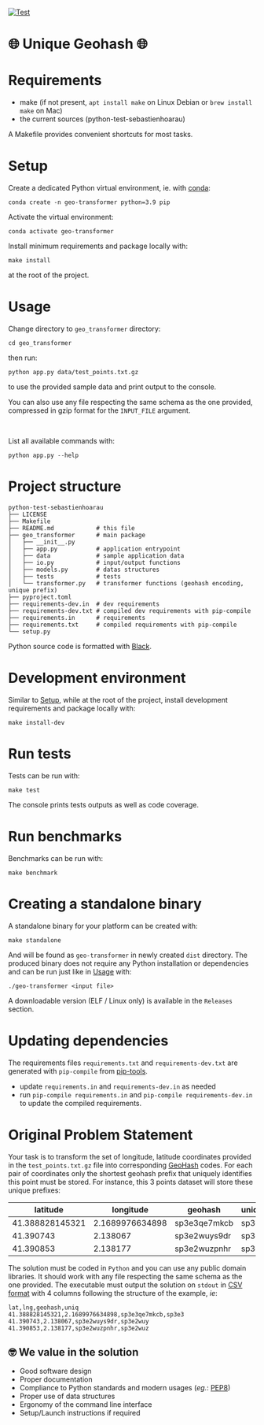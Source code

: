 [![Test](https://github.com/StuartHiring/python-test-sebastienhoarau/actions/workflows/test.yml/badge.svg)](https://github.com/StuartHiring/python-test-sebastienhoarau/actions/workflows/test.yml)

:globe_with_meridians: Unique Geohash :globe_with_meridians:
===

# Requirements

* make (if not present, `apt install make` on Linux Debian or `brew install make` on Mac)
* the current sources (python-test-sebastienhoarau)

A Makefile provides convenient shortcuts for most tasks.

# Setup

Create a dedicated Python virtual environment, ie. with [conda](https://docs.conda.io/en/latest/miniconda.html):

    conda create -n geo-transformer python=3.9 pip

Activate the virtual environment:

    conda activate geo-transformer

Install minimum requirements and package locally with:

    make install

at the root of the project.

# Usage

Change directory to `geo_transformer` directory:

    cd geo_transformer

then run:

    python app.py data/test_points.txt.gz

to use the provided sample data and print output to the console.

You can also use any file respecting the same schema as the one provided, compressed in gzip format for the `INPUT_FILE` argument.

<br/>

List all available commands with:

    python app.py --help

# Project structure

```
python-test-sebastienhoarau
├── LICENSE
├── Makefile
├── README.md            # this file
├── geo_transformer      # main package
│   ├── __init__.py
│   ├── app.py           # application entrypoint
│   ├── data             # sample application data
│   ├── io.py            # input/output functions
│   ├── models.py        # datas structures
│   ├── tests            # tests
│   └── transformer.py   # transformer functions (geohash encoding, unique prefix)
├── pyproject.toml
├── requirements-dev.in  # dev requirements
├── requirements-dev.txt # compiled dev requirements with pip-compile
├── requirements.in      # requirements
├── requirements.txt     # compiled requirements with pip-compile
└── setup.py
```

Python source code is formatted with [Black](https://github.com/psf/black).

# Development environment

Similar to [Setup](#setup), while at the root of the project, install development requirements and package locally with:

    make install-dev

# Run tests

Tests can be run with:

    make test

The console prints tests outputs as well as code coverage.

# Run benchmarks

Benchmarks can be run with:

    make benchmark

# Creating a standalone binary

A standalone binary for your platform can be created with:

    make standalone

And will be found as `geo-transformer` in newly created `dist` directory. The produced binary does not require any Python installation or dependencies and can be run just like in [Usage](#usage) with:

    ./geo-transformer <input file>

A downloadable version (ELF / Linux only) is available in the `Releases` section.

# Updating dependencies

The requirements files `requirements.txt` and `requirements-dev.txt` are generated with `pip-compile` from [pip-tools](https://github.com/jazzband/pip-tools). 

* update `requirements.in` and `requirements-dev.in` as needed
* run `pip-compile requirements.in` and `pip-compile requirements-dev.in` to update the compiled requirements.

# Original Problem Statement

Your task is to transform the set of longitude, latitude coordinates provided in the `test_points.txt.gz` file
into corresponding [GeoHash](https://en.wikipedia.org/wiki/Geohash) codes.
For each pair of coordinates only the shortest geohash prefix that uniquely identifies this point must be stored.
For instance, this 3 points dataset will store these unique prefixes:

|latitude        | longitude       | geohash      | unique_prefix |
|----------------|-----------------|--------------|---------------|
|41.388828145321 | 2.1689976634898 | sp3e3qe7mkcb | sp3e3         |
|41.390743       | 2.138067        | sp3e2wuys9dr | sp3e2wuy      |
|41.390853       | 2.138177        | sp3e2wuzpnhr | sp3e2wuz      |

The solution must be coded in `Python` and you can use any public domain libraries.
It should work with any file respecting the same schema as the one provided.
The executable must output the solution on `stdout` in [CSV format](https://tools.ietf.org/html/rfc4180)
with 4 columns following the structure of the example, *ie*:

```csv
lat,lng,geohash,uniq
41.388828145321,2.1689976634898,sp3e3qe7mkcb,sp3e3
41.390743,2.138067,sp3e2wuys9dr,sp3e2wuy
41.390853,2.138177,sp3e2wuzpnhr,sp3e2wuz
```

## :nerd_face: We value in the solution

- Good software design
- Proper documentation
- Compliance to Python standards and modern usages (*eg.*: [PEP8](https://www.python.org/dev/peps/pep-0008/))
- Proper use of data structures
- Ergonomy of the command line interface
- Setup/Launch instructions if required
